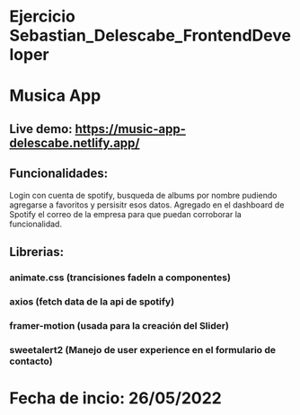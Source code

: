# Ejercicio Sebastian_Delescabe_FrontendDeveloper
# Musica App
## Live demo: https://music-app-delescabe.netlify.app/

## Funcionalidades: 
Login con cuenta de spotify, busqueda de albums por nombre pudiendo agregarse a favoritos y persisitr esos datos.
Agregado en el dashboard de Spotify el correo de la empresa para que puedan corroborar la funcionalidad.

## Librerias:

### animate.css (trancisiones fadeIn a componentes)
### axios (fetch data de la api de spotify)
### framer-motion (usada para la creación del Slider)
### sweetalert2 (Manejo de user experience en el formulario de contacto)

# Fecha de incio: 26/05/2022
